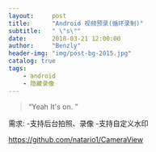 ```yaml
---
layout:     post
title:      "Android 视频预录(循环录制)"
subtitle:   " \"s\""
date:       2018-03-21 12:00:00
author:     "Benzly"
header-img: "img/post-bg-2015.jpg"
catalog: true
tags:
    - android
    - 隐藏录像
---
```


> “Yeah It's on. ”


需求:
-支持后台拍照、录像
-支持自定义水印



https://github.com/natario1/CameraView




